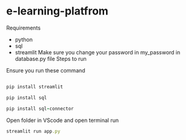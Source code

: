 # e-learning-platfrom

Requirements 
- python
- sql
- streamlit
Make sure you change your password in my_password in database.py file
Steps to run

Ensure you run these command 
```ruby

pip install streamlit
```
```ruby
pip install sql
```
```ruby
pip install sql-connector
```
Open folder in VScode and open terminal run
```ruby
streamlit run app.py
```
